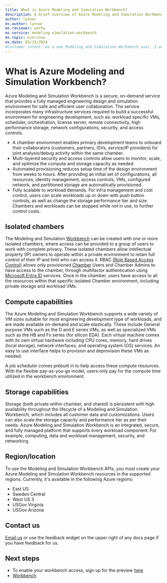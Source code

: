 ```yaml
---
title: What is Azure Modeling and Simulation Workbench?
description: A brief overview of Azure Modeling and Simulation Workbench
author: lynnar
ms.author: lynnar
ms.reviewer: yochu
ms.service: modeling-simulation-workbench
ms.topic: overview
ms.date: 03/15/2024
#Customer intent: As a new Modeling and Simulation Workbench user, I want to understand about Azure Modeling and Simulation Workbench so that I can use the environment for creating chambers and connectors.
---
```


# What is Azure Modeling and Simulation Workbench?

Azure Modeling and Simulation Workbench is a secure, on-demand service that provides a fully managed engineering design and simulation environment for safe and efficient user collaboration. The service incorporates many infrastructure services required to build a successful environment for engineering development, such as: workload specific VMs, scheduler, orchestration, license server, remote connectivity, high performance storage, network configurations, security, and access controls.

- A chamber environment enables primary development teams to onboard their collaborators (customers, partners, ISVs, service/IP providers) for joint analysis/debug activity within the same chamber.
- Multi-layered security and access controls allow users to monitor, scale, and optimize the compute and storage capacity as needed.
- Automated provisioning reduces setup time of the design environment from weeks to hours. After providing an initial set of configurations, all resources, identity management, access controls, VMs, configured network, and partitioned storage are automatically provisioned.
- Fully scalable to workload demands. For infra management and cost control, users can scale workloads up or down with push button controls, as well as change the storage performance tier and size. Chambers and workloads can be stopped while not in use, to further control costs.

<!--- Multi-Chamber collaboration allows these dev teams and their collaborators to have their own private workspaces, while allowing them to share data across chamber boundaries through Shared Storage
--->

## Isolated chambers

The Modeling and Simulation [Workbench](./concept-workbench.md) can be created with one or more isolated chambers, where access can be provided to a group of users to work with complete privacy. These isolated chambers allow intellectual property (IP) owners to operate within a private environment to retain full control of their IP and limit who can access it. RBAC [(Role Based Access Control)](/azure/role-based-access-control/overview) allows only provisioned [Chamber](./concept-chamber.md) Users and Chamber Admins to have access to the chamber, through multifactor authentication using [Microsoft Entra ID](https://azure.microsoft.com/services/active-directory/) services. Once in the chamber, users have access to all the resources within that specific isolated Chamber environment, including private storage and workload VMs.

## Compute capabilities

The Azure Modeling and Simulation Workbench supports a wide variety of VM sizes suitable for most engineering development type of workloads, and are made available on-demand and scale elastically. These include General purpose VMs such as the D and E series VMs, as well as specialized VMs such as the HB and Fx series (for silicon EDA). Each virtual machine comes with its own virtual hardware including CPU cores, memory, hard drives (local storage), network interfaces, and operating system (OS) services. An easy to use interface helps to provision and deprovision these VMs as needed.

A job scheduler comes prebuilt in to help access these compute resources. With the flexible pay-as-you-go model, users only pay for the compute time utilized in the workbench environment.

## Storage capabilities

Storage (both private within chamber, and shared) is persistent with high availability throughout the lifecycle of a Modeling and Simulation Workbench, which includes all customer data and customizations. Users can also scale the storage capacity and performance tier as per their needs. Azure Modeling and Simulation Workbench is an integrated, secure, and fully managed platform that supports every workload component. For example, computing, data and workload management, security, and networking

## Region/location

To use the Modeling and Simulation Workbench APIs, you must create your Azure Modeling and Simulation Workbench resources in the supported regions. Currently, it's available in the following Azure regions:

- East US
- Sweden Central
- West US 3
- USGov Virginia
- USGov Arizona

## Contact us

[Email us](mailto:azuremswb@microsoft.com) or use the feedback widget on the upper right of any docs page if you have feedback for us.

## Next steps

- To enable your workbench access, sign up for the preview [here](https://aka.ms/amswbrequest)
- [Workbench](./concept-workbench.md)
